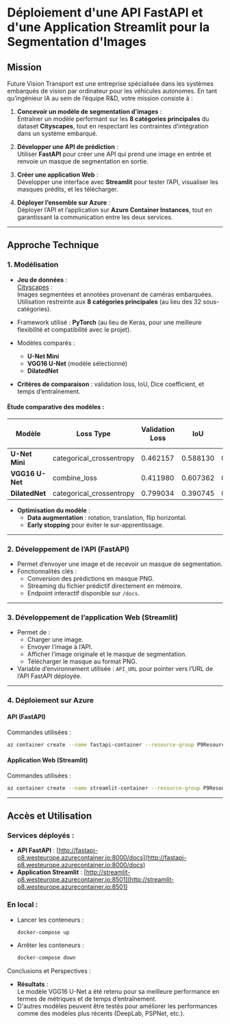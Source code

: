 # **Déploiement d'une API FastAPI et d'une Application Streamlit pour la Segmentation d'Images**

## **Mission**

Future Vision Transport est une entreprise spécialisée dans les systèmes embarqués de vision par ordinateur pour les
véhicules autonomes. En tant qu’ingénieur IA au sein de l’équipe R&D, votre mission consiste à :

1. **Concevoir un modèle de segmentation d’images** :  
Entraîner un modèle performant sur les **8 catégories principales** du dataset **Cityscapes**, tout en respectant les 
contraintes d’intégration dans un système embarqué.
   
2. **Développer une API de prédiction** :  
Utiliser **FastAPI** pour créer une API qui prend une image en entrée et renvoie un masque de segmentation en sortie.

3. **Créer une application Web** :  
Développer une interface avec **Streamlit** pour tester l’API, visualiser les masques prédits, et les télécharger.

4. **Déployer l’ensemble sur Azure** :  
Déployer l’API et l’application sur **Azure Container Instances**, tout en garantissant la communication entre les deux services.

---

## **Approche Technique**

### **1. Modélisation**
- **Jeu de données** :  
  [Cityscapes](https://www.cityscapes-dataset.com/dataset-overview/) :  
  Images segmentées et annotées provenant de caméras embarquées.  
  Utilisation restreinte aux **8 catégories principales** (au lieu des 32 sous-catégories).

- Framework utilisé : **PyTorch** (au lieu de Keras, pour une meilleure flexibilité et compatibilité avec le projet).

- Modèles comparés :
  - **U-Net Mini**
  - **VGG16 U-Net** (modèle sélectionné)
  - **DilatedNet**
- **Critères de comparaison** : validation loss, IoU, Dice coefficient, et temps d’entraînement.
  
#### **Étude comparative des modèles :**
| **Modèle**       | **Loss Type**                 | **Validation Loss** | **IoU**  | **Dice** | **Training Time (min)** |
|-------------------|-------------------------------|----------------------|----------|----------|--------------------------|
| **U-Net Mini**    | categorical_crossentropy      | 0.462157            | 0.588130 | 0.696657 | 79.14                   |
| **VGG16 U-Net**   | combine_loss                 | 0.411980            | 0.607362 | 0.713207 | 153.59                  |
| **DilatedNet**    | categorical_crossentropy      | 0.799034            | 0.390745 | 0.502706 | 138.12                  |

- **Optimisation du modèle** :
  - **Data augmentation** : rotation, translation, flip horizontal.
  - **Early stopping** pour éviter le sur-apprentissage.

---

### **2. Développement de l’API (FastAPI)**
- Permet d’envoyer une image et de recevoir un masque de segmentation.
- Fonctionnalités clés :
  - Conversion des prédictions en masque PNG.
  - Streaming du fichier prédictif directement en mémoire.
  - Endpoint interactif disponible sur `/docs`.

---

### **3. Développement de l’application Web (Streamlit)**
- Permet de :
  - Charger une image.
  - Envoyer l’image à l’API.
  - Afficher l’image originale et le masque de segmentation.
  - Télécharger le masque au format PNG.
- Variable d’environnement utilisée : `API_URL` pour pointer vers l’URL de l’API FastAPI déployée.

---

### **4. Déploiement sur Azure**
#### **API (FastAPI)**
Commandes utilisées :
```bash
az container create --name fastapi-container --resource-group P9ResourceGroup --image p8containerregistry.azurecr.io/api:latest --cpu 2 --memory 4 --registry-login-server p8containerregistry.azurecr.io --registry-username <USERNAME> --registry-password <PASSWORD> --ports 8000 --dns-name-label fastapi-p8 --environment-variables PYTHONUNBUFFERED=1
```

#### **Application Web (Streamlit)**
Commandes utilisées :
```bash
az container create --name streamlit-container --resource-group P9ResourceGroup --image p8containerregistry.azurecr.io/streamlit:latest --cpu 2 --memory 4 --registry-login-server p8containerregistry.azurecr.io --registry-username <USERNAME> --registry-password <PASSWORD> --ports 8501 --dns-name-label streamlit-p8 --environment-variables API_URL=http://fastapi-p8.westeurope.azurecontainer.io:8000/predict
```

---

## **Accès et Utilisation**

### **Services déployés :**
- **API FastAPI** : [http://fastapi-p8.westeurope.azurecontainer.io:8000/docs](http://fastapi-p8.westeurope.azurecontainer.io:8000/docs)
- **Application Streamlit** : [http://streamlit-p8.westeurope.azurecontainer.io:8501](http://streamlit-p8.westeurope.azurecontainer.io:8501)

### **En local :**
- Lancer les conteneurs :
  ```bash
  docker-compose up
  ```
- Arrêter les conteneurs :
  ```bash
  docker-compose down
  ```
Conclusions et Perspectives :
- **Résultats** :  
  Le modèle VGG16 U-Net a été retenu pour sa meilleure performance en termes de métriques et de temps d’entraînement.
- D'autres modèles peuvent être testés pour améliorer les performances comme des modèles plus récents (DeepLab, PSPNet, etc.).
